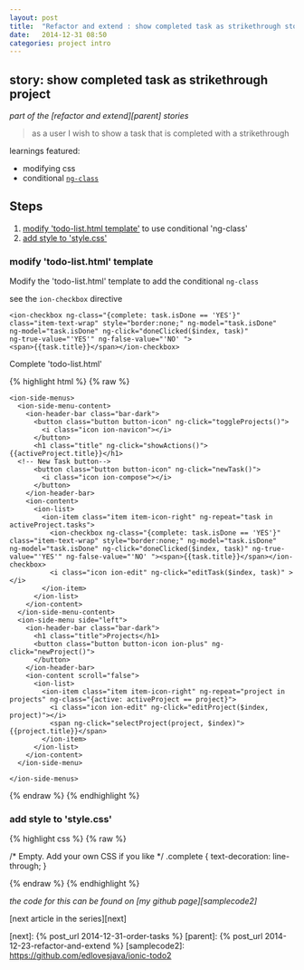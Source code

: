 ```yaml
---
layout: post
title:  "Refactor and extend : show completed task as strikethrough story"
date:   2014-12-31 08:50
categories: project intro
---
```


## story: show completed task as strikethrough project

*part of the [refactor and extend][parent] stories*

 > as a user I wish to show a task that is completed with a strikethrough

learnings featured:

 * modifying css
 * conditional [`ng-class`](http://stackoverflow.com/questions/16529825/angularjs-ngclass-conditional)

## Steps

 1. [modify 'todo-list.html template'](#modify_todo_list) to use conditional 'ng-class'
 2. [add style to 'style.css'](#add_style)

### <a name="modify_todo_list"></a>modify 'todo-list.html' template

Modify the 'todo-list.html' template to add the conditional `ng-class` 

see the `ion-checkbox` directive

    <ion-checkbox ng-class="{complete: task.isDone == 'YES'}"   
    class="item-text-wrap" style="border:none;" ng-model="task.isDone"  
    ng-model="task.isDone" ng-click="doneClicked($index, task)"  
    ng-true-value="'YES'" ng-false-value="'NO' ">  
    <span>{{task.title}}</span></ion-checkbox>

Complete 'todo-list.html'

{% highlight html %}
{% raw %}

    <ion-side-menus>
      <ion-side-menu-content>
        <ion-header-bar class="bar-dark">
          <button class="button button-icon" ng-click="toggleProjects()">
            <i class="icon ion-navicon"></i>
          </button>
          <h1 class="title" ng-click="showActions()">{{activeProject.title}}</h1>
      <!-- New Task button-->
          <button class="button button-icon" ng-click="newTask()">
            <i class="icon ion-compose"></i>
          </button>          
        </ion-header-bar>      
        <ion-content>
          <ion-list>
            <ion-item class="item item-icon-right" ng-repeat="task in activeProject.tasks">
              <ion-checkbox ng-class="{complete: task.isDone == 'YES'}" class="item-text-wrap" style="border:none;" ng-model="task.isDone"  ng-model="task.isDone" ng-click="doneClicked($index, task)" ng-true-value="'YES'" ng-false-value="'NO' "><span>{{task.title}}</span></ion-checkbox>
              <i class="icon ion-edit" ng-click="editTask($index, task)" ></i>
            </ion-item>
          </ion-list>
        </ion-content>
      </ion-side-menu-content>
      <ion-side-menu side="left">
        <ion-header-bar class="bar-dark">
          <h1 class="title">Projects</h1>
          <button class="button button-icon ion-plus" ng-click="newProject()">
          </button>
        </ion-header-bar>
        <ion-content scroll="false">
          <ion-list>
            <ion-item class="item item-icon-right" ng-repeat="project in projects" ng-class="{active: activeProject == project}">
              <i class="icon ion-edit" ng-click="editProject($index, project)"></i>
              <span ng-click="selectProject(project, $index)">{{project.title}}</span>
            </ion-item>
          </ion-list>
        </ion-content>
      </ion-side-menu>

    </ion-side-menus>


{% endraw %}
{% endhighlight %}


### <a name="add_style"></a>add style to 'style.css'

{% highlight css %}
{% raw %}

/* Empty. Add your own CSS if you like */
.complete {
  text-decoration: line-through;
}


{% endraw %}
{% endhighlight %}

*the code for this can be found on [my github page][samplecode2]*

[next article in the series][next]

[next]: {% post_url 2014-12-31-order-tasks %}
[parent]: {% post_url 2014-12-23-refactor-and-extend %}
[samplecode2]: https://github.com/edlovesjava/ionic-todo2

